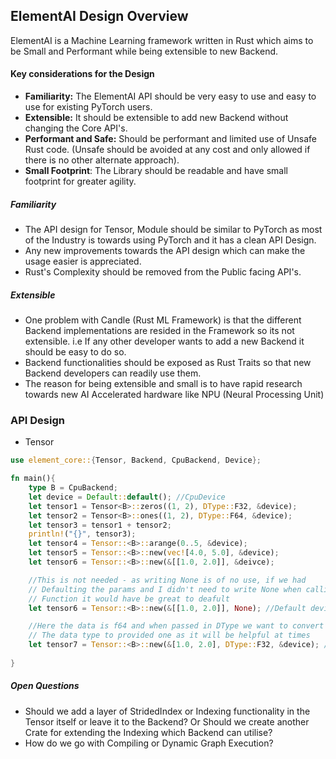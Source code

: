 ## ElementAI Design Overview
ElementAI is a Machine Learning framework written in Rust which aims to be Small and Performant while being extensible to new Backend. 
#### Key considerations for the Design
- **Familiarity:** The ElementAI API should be very easy to use and easy to use for existing PyTorch users.
- **Extensible:** It should be extensible to add new Backend without changing the Core API's.
- **Performant and Safe:** Should be performant and limited use of Unsafe Rust code. (Unsafe should be avoided at any cost and only allowed if there is no other alternate approach).
- **Small Footprint**: The Library should be readable and have small footprint for greater agility.

##### Familiarity
- The API design for Tensor, Module should be similar to PyTorch as most of the Industry is towards using PyTorch and it has a clean API Design.
- Any new improvements towards the API design which can make the usage easier is appreciated.
- Rust's Complexity should be removed from the Public facing API's.

##### Extensible
- One problem with Candle (Rust ML Framework) is that the different Backend implementations are resided in the Framework so its not extensible. i.e If any other developer wants to add a new Backend it should be easy to do so.
- Backend functionalities should be exposed as Rust Traits so that new Backend developers can readily use them.
- The reason for being extensible and small is to have rapid research towards new AI Accelerated hardware like NPU (Neural Processing Unit)


### API Design
- Tensor

```rust
use element_core::{Tensor, Backend, CpuBackend, Device};

fn main(){
	type B = CpuBackend;
	let device = Default::default(); //CpuDevice
	let tensor1 = Tensor<B>::zeros((1, 2), DType::F32, &device);
	let tensor2 = Tensor<B>::ones((1, 2), DType::F64, &device);
	let tensor3 = tensor1 + tensor2;
	println!("{}", tensor3);	
	let tensor4 = Tensor::<B>::arange(0..5, &device);
	let tensor5 = Tensor::<B>::new(vec![4.0, 5.0], &device);
	let tensor6 = Tensor::<B>::new(&[[1.0, 2.0]], &deivce);

	//This is not needed - as writing None is of no use, if we had
	// Defaulting the params and I didn't need to write None when calling the
	// Function it would have be great to deafult
	let tensor6 = Tensor::<B>::new(&[[1.0, 2.0]], None); //Default device taken

	//Here the data is f64 and when passed in DType we want to convert
	// The data type to provided one as it will be helpful at times
	let tensor7 = Tensor::<B>::new(&[1.0, 2.0], DType::F32, &device); //DType param is Option<DType>
	
}
```

##### Open Questions
- Should we add a layer of StridedIndex or Indexing functionality in the Tensor itself or leave it to the Backend? Or Should we create another Crate for extending the Indexing which Backend can utilise?
- How do we go with Compiling or Dynamic Graph Execution?